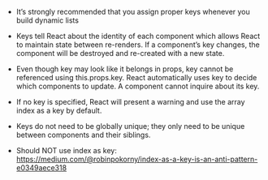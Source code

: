 - It’s strongly recommended that you assign proper keys whenever you build dynamic lists

- Keys tell React about the identity of each component which allows React to maintain state between re-renders. If a component’s key changes, the component will be destroyed and re-created with a new state.

- Even though key may look like it belongs in props, key cannot be referenced using this.props.key. React automatically uses key to decide which components to update. A component cannot inquire about its key.

- If no key is specified, React will present a warning and use the array index as a key by default. 

- Keys do not need to be globally unique; they only need to be unique between components and their siblings.

- Should NOT use index as key: https://medium.com/@robinpokorny/index-as-a-key-is-an-anti-pattern-e0349aece318